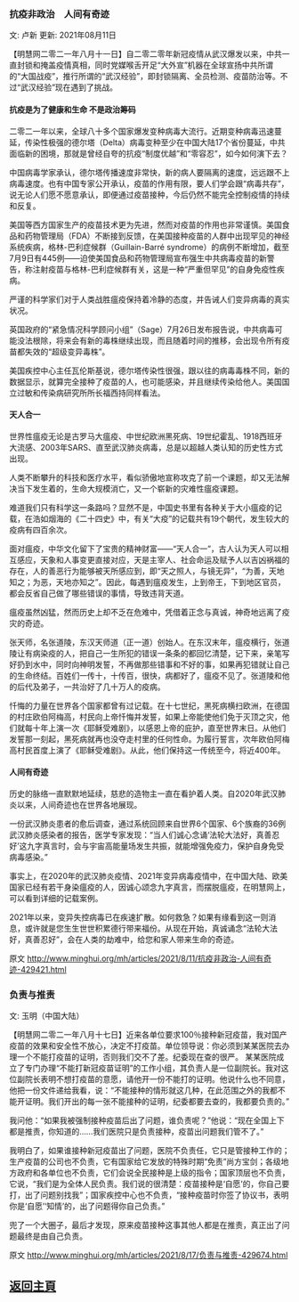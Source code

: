 ### 抗疫非政治　人间有奇迹

文: 卢新 更新: 2021年08月11日

【明慧网二零二一年八月十一日】自二零二零年新冠疫情从武汉爆发以来，中共一直封锁和掩盖疫情真相，同时党媒喉舌开足“大外宣”机器在全球宣扬中共所谓的“大国战疫”，推行所谓的“武汉经验”，即封锁隔离、全员检测、疫苗防治等。不过“武汉经验”现在遇到了挑战。

#### 抗疫是为了健康和生命 不是政治筹码

二零二一年以来，全球八十多个国家爆发变种病毒大流行。近期变种病毒迅速蔓延，传染性极强的德尔塔（Delta）病毒变种至少在中国大陆17个省份蔓延，中共面临新的困境，那就是曾经自夸的抗疫“制度优越”和“零容忍”，如今如何演下去？

中国病毒学家承认，德尔塔传播速度非常快，新的病人要隔离的速度，远远跟不上病毒速度。也有中国专家公开承认，疫苗的作用有限，要人们学会跟“病毒共存”，说无论人们愿不愿意承认，即便通过疫苗接种，今后仍然不能完全控制疫情的持续和反复。

美国等西方国家生产的疫苗技术更为先进，然而对疫苗的作用也非常谨慎。美国食品和药物管理局（FDA）不断接到反馈，在美国接种疫苗的人群中出现罕见的神经系统疾病，格林-巴利症候群（Guillain-Barré syndrome）的病例不断增加，截至7月9日有445例——迫使美国食品和药物管理局宣布强生中共病毒疫苗的新警告，称注射疫苗与格林-巴利症候群有关，这是一种“严重但罕见”的自身免疫性疾病。

严谨的科学家们对于人类战胜瘟疫保持着冷静的态度，并告诫人们变异病毒的真实状况。

英国政府的“紧急情况科学顾问小组”（Sage）7月26日发布报告说，中共病毒可能没法根除，将来会有新的毒株继续出现，而且随着时间的推移，会出现令所有疫苗都失效的“超级变异毒株”。

美国疾控中心主任瓦伦斯基说，德尔塔传染性很强，跟以往的病毒毒株不同，新的数据显示，就算完全接种了疫苗的人，也可能感染，并且继续传染给他人。美国国立过敏和传染病研究所所长福西持同样看法。

#### 天人合一

世界性瘟疫无论是古罗马大瘟疫、中世纪欧洲黑死病、19世纪霍乱、1918西班牙大流感、2003年SARS、直至武汉肺炎病毒，总是以超越人类认知的历史性方式出现。

人类不断攀升的科技和医疗水平，看似骄傲地宣称攻克了前一个课题，却又无法解决当下发生着的，生命大规模消亡，又一个崭新的灾难性瘟疫课题。

难道我们只有科学这一条路吗？显然不是，中国史书里有各种关于大小瘟疫的记载，在浩如烟海的《二十四史》中，有关“大疫”的记载共有19个朝代，发生较大的疫病有四百余次。

面对瘟疫，中华文化留下了宝贵的精神财富——“天人合一”，古人认为天人可以相互感应，天象和人事变更直接对应，天是主宰人、社会命运及赋予人以吉凶祸福的存在，人的善恶行为能够被天所感应到，即“天之照人，与镜无异”，“为善，天地知之；为恶，天地亦知之”。因此，每遇到瘟疫发生，上到帝王，下到地区官员，都会反省自己做了哪些错误的事情，导致违背天道。

瘟疫虽然凶猛，然而历史上却不乏在危难中，凭借着正念与真诚，神奇地远离了疫灾的奇迹。

张天师，名张道陵，东汉天师道（正一道）创始人。在东汉末年，瘟疫横行，张道陵让有病染疫的人，把自己一生所犯的错误一条条的都回忆清楚，记下来，亲笔写好扔到水中，同时向神明发誓，不再做那些错事和不好的事，如果再犯错就让自己的生命终结。百姓们一传十，十传百，很快，病都好了，瘟疫不见了。张道陵和他的后代及弟子，一共治好了几十万人的疫病。

忏悔的力量在世界各个国家都曾有过记载。在十七世纪，黑死病横扫欧洲，在德国的村庄欧伯阿梅高，村民向上帝忏悔并发誓，如果上帝能使他们免于灭顶之灾，他们就每十年上演一次《耶稣受难剧》，以感恩上帝的庇护，直至世界末日。从他们发誓那一刻起，黑死病就再也没夺走村里的任何性命。为履行誓言，次年欧伯阿梅高村民首度上演了《耶稣受难剧》。从此，他们保持这一传统至今，将近400年。

#### 人间有奇迹

历史的脉络一直默默地延续，慈悲的造物主一直在看护着人类。自2020年武汉肺炎以来，人间奇迹也在世界各地展现。

一份武汉肺炎患者的愈后调查，通过系统回顾来自世界6个国家、6个族裔的36例武汉肺炎感染者的报告，医学专家发现：“当人们诚心念诵‘法轮大法好，真善忍好’这九字真言时，会与宇宙高能量场发生共振，就能增强免疫力，保护自身免受病毒感染。”

事实上，在2020年的武汉肺炎疫情、2021年变异病毒疫情中，在中国大陆、欧美国家已经有若干身染瘟疫的人，因诚心颂念九字真言，而摆脱瘟疫，在明慧网上，可以看到详细的记载案例。

2021年以来，变异失控病毒已在疾速扩散。如何救急？如果有缘看到这一则消息，或许就是您生生世世积累德行带来福份。从现在开始，真诚诵念“法轮大法好，真善忍好”，会在人类的劫难中，给您和家人带来生命的奇迹。

原文 http://www.minghui.org/mh/articles/2021/8/11/抗疫非政治-人间有奇迹-429421.html

### 负责与推责

文: 玉明（中国大陆） 

【明慧网二零二一年八月十七日】近来各单位要求100％接种新冠疫苗，我对国产疫苗的效果和安全性不放心，决定不打疫苗。单位领导说：你必须到某某医院去办理一个不能打疫苗的证明，否则我们交不了差。纪委现在查的很严。
某某医院成立了专门办理“不能打新冠疫苗证明”的工作小组，其负责人是一位副院长。我对这位副院长表明不想打疫苗的意愿，请他开一份不能打的证明。他说什么也不同意，他把一份文件递给我看，说：“不能接种的情形就这几种，在此范围之外的我都不能开证明。我们开出的每一张不能接种的证明，纪委都要去查的，我都要负责的。”

我问他：“如果我被强制接种疫苗后出了问题，谁负责呢？”他说：“现在全国上下都是推责，你知道的……我们医院只是负责接种，疫苗出问题我们管不了。”

我明白了，如果谁接种新冠疫苗出了问题，医院不负责任，它只是管接种工作的；生产疫苗的公司也不负责，它有国家给它发放的特殊时期“免责”尚方宝剑；各级地方政府和各单位也不负责，它们会说全民接种是上级的指令；国家顶层也不负责，它说，“我们是为全体人民负责。我们说的很清楚：疫苗接种是‘自愿’的，你自己要打，出了问题别找我”；国家疾控中心也不负责，“接种疫苗时你签了协议书，表明你是‘自愿’‘知情’的，出了问题得你自己负责。”

兜了一个大圈子，最后才发现，原来疫苗接种这事其他人都是在推责，真正出了问题最终是由自己负责。

原文 http://www.minghui.org/mh/articles/2021/8/17/负责与推责-429674.html


## [返回主頁](https://git.io/Js3EY)
